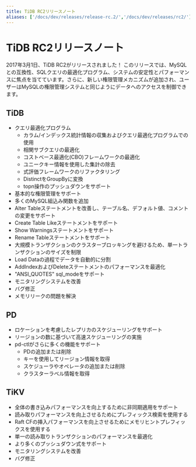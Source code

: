 ```yaml
---
title: TiDB RC2リリースノート
aliases: ['/docs/dev/releases/release-rc.2/','/docs/dev/releases/rc2/']
---
```


# TiDB RC2リリースノート

2017年3月1日、TiDB RC2がリリースされました！ このリリースでは、MySQLとの互換性、SQLクエリの最適化プログラム、システムの安定性とパフォーマンスに焦点を当てています。さらに、新しい権限管理メカニズムが追加され、ユーザーはMySQLの権限管理システムと同じようにデータへのアクセスを制御できます。

## TiDB

+ クエリ最適化プログラム
    - カラム/インデックス統計情報の収集およびクエリ最適化プログラムでの使用
    - 相関サブクエリの最適化
    - コストベース最適化(CBO)フレームワークの最適化
    - ユニークキー情報を使用した集計の除去
    - 式評価フレームワークのリファクタリング
    - DistinctをGroupByに変換
    - topn操作のプッシュダウンをサポート
+ 基本的な権限管理をサポート
+ 多くのMySQL組込み関数を追加
+ Alter Tableステートメントを改善し、テーブル名、デフォルト値、コメントの変更をサポート
+ Create Table Likeステートメントをサポート
+ Show Warningsステートメントをサポート
+ Rename Tableステートメントをサポート
+ 大規模トランザクションのクラスターブロッキングを避けるため、単一トランザクションのサイズを制限
+ Load Dataの過程でデータを自動的に分割
+ AddIndexおよびDeleteステートメントのパフォーマンスを最適化
+ "ANSI_QUOTES" sql_modeをサポート
+ モニタリングシステムを改善
+ バグ修正
+ メモリリークの問題を解決

## PD

+ ロケーションを考慮したレプリカのスケジューリングをサポート
+ リージョンの数に基づいて高速スケジューリングの実施
+ pd-ctlがさらに多くの機能をサポート
    - PDの追加または削除
    - キーを使用してリージョン情報を取得
    - スケジューラやオペレータの追加または削除
    - クラスターラベル情報を取得

## TiKV

+ 全体の書き込みパフォーマンスを向上するために非同期適用をサポート
+ 読み取りパフォーマンスを向上させるためにプレフィックス検索を使用する
+ Raft CFの挿入パフォーマンスを向上させるためにメモリヒントプレフィックスを使用する
+ 単一の読み取りトランザクションのパフォーマンスを最適化
+ より多くのプッシュダウン式をサポート
+ モニタリングシステムを改善
+ バグ修正